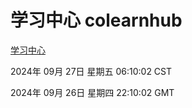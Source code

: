 # 学习中心 colearnhub
[学习中心](http://219.139.198.207:56308/colearnhub/)

2024年 09月 27日 星期五 06:10:02 CST

2024年 09月 26日 星期四 22:10:02 GMT
